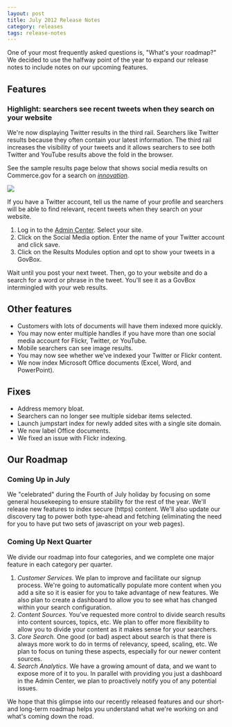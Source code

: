 ```yaml
---
layout: post
title: July 2012 Release Notes
category: releases
tags: release-notes
---
```


One of your most frequently asked questions is, "What's your roadmap?" We decided to use the halfway point of the year to expand our release notes to include notes on our upcoming features.

## Features

### Highlight: searchers see recent tweets when they search on your website

We're now displaying Twitter results in the third rail. Searchers like Twitter results because they often contain your latest information. The third rail increases the  visibility of your tweets and it allows searchers to see both Twitter and YouTube results above the fold in the browser.

See the sample results page below that shows social media results on Commerce.gov for a search on *[innovation](http://search.commerce.gov/search?query=innovation&amp;affiliate=commerce.gov)*.

<img src="https://d3qcdigd1fhos0.cloudfront.net/blog/img/tumblr_m71vk4FInR1qid15q.jpg"/>

If you have a Twitter account, tell us the name of your profile and searchers will be able to find relevant, recent tweets when they search on your website.

1. Log in to the [Admin Center](https://search.usa.gov/sites/). Select your site.
1. Click on the Social Media option. Enter the name of your Twitter account and click save.
1. Click on the Results Modules option and opt to show your tweets in a GovBox.

Wait until you post your next tweet. Then, go to your website and do a search for a word or phrase in the tweet. You'll see it as a GovBox intermingled with your web results.

## Other features

* Customers with lots of documents will have them indexed more quickly.
* You may now enter multiple handles if you have more than one social media account for Flickr, Twitter, or YouTube.
* Mobile searchers can see image results.
* You may now see whether we've indexed your Twitter or Flickr content.
* We now index Microsoft Office documents (Excel, Word, and PowerPoint).

## Fixes

* Address memory bloat.
* Searchers can no longer see multiple sidebar items selected.
* Launch jumpstart index for newly added sites with a single site domain.
* We now label Office documents.
* We fixed an issue with Flickr indexing.

## Our Roadmap

### Coming Up in July

We "celebrated" during the Fourth of July holiday by focusing on some general housekeeping to ensure stability for the rest of the year. We'll release new features to index secure (https) content. We'll also update our discovery tag to power both type-ahead and fetching (eliminating the need for you to have put two sets of javascript on your web pages).

### Coming Up Next Quarter

We divide our roadmap into four categories, and we complete one major feature in each category per quarter.

1. *Customer Services.* We plan to improve and facilitate our signup process. We're going to automatically populate more content when you add a site so it is easier for you to take advantage of new features. We also plan to create a dashboard to allow you to see what has changed within your search configuration.
1. *Content Sources.* You've requested more control to divide search results into content sources, topics, etc. We plan to offer more flexibility to allow you to divide your content as it makes sense for your searchers.
1. *Core Search.* One good (or bad) aspect about search is that there is always more work to do in terms of relevancy, speed, scaling, etc. We plan to focus on tuning these aspects, especially for our newer content sources.
1. *Search Analytics.* We have a growing amount of data, and we want to expose more of it to you. In parallel with providing you just a dashboard in the Admin Center, we plan to proactively notify you of any potential issues.

We hope that this glimpse into our recently released features and our short- and long-term roadmap helps you understand what we're working on and what's coming down the road.